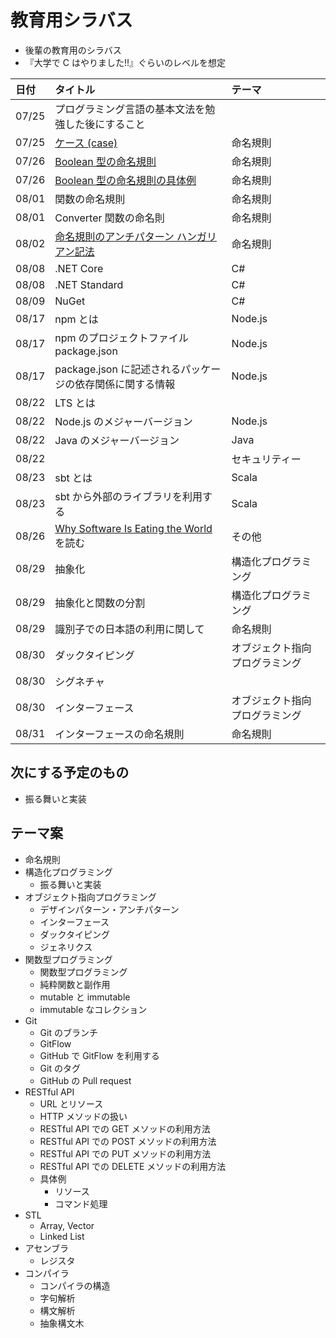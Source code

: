 # 教育用シラバス

- 後輩の教育用のシラバス
- 『大学で C はやりました!!』ぐらいのレベルを想定

| 日付  | タイトル                                                                                                   | テーマ                         |
| :---- | :--------------------------------------------------------------------------------------------------------- | :----------------------------- |
| 07/25 | プログラミング言語の基本文法を勉強した後にすること                                                         |                                |
| 07/25 | [ケース (case)](https://mem-on.com/memos/0e446454-2723-4ab9-8d04-6399ff31a0b4)                             | 命名規則                       |
| 07/26 | [Boolean 型の命名規則](https://mem-on.com/memos/d1fd3d89-0c36-42cb-86b8-01754d5a36b4)                      | 命名規則                       |
| 07/26 | [Boolean 型の命名規則の具体例](https://mem-on.com/memos/7b0dc93f-a786-46dd-b38a-37dec7660fd5)              | 命名規則                       |
| 08/01 | 関数の命名規則                                                                                             | 命名規則                       |
| 08/01 | Converter 関数の命名則                                                                                     | 命名規則                       |
| 08/02 | [命名規則のアンチパターン ハンガリアン記法](https://mem-on.com/memos/bfe58e8c-e1d1-466f-881a-25b448372a47) | 命名規則                       |
| 08/08 | .NET Core                                                                                                  | C#                             |
| 08/08 | .NET Standard                                                                                              | C#                             |
| 08/09 | NuGet                                                                                                      | C#                             |
| 08/17 | npm とは                                                                                                   | Node.js                        |
| 08/17 | npm のプロジェクトファイル package.json                                                                    | Node.js                        |
| 08/17 | package.json に記述されるパッケージの依存関係に関する情報                                                  | Node.js                        |
| 08/22 | LTS とは                                                                                                   |                                |
| 08/22 | Node.js のメジャーバージョン                                                                               | Node.js                        |
| 08/22 | Java のメジャーバージョン                                                                                  | Java                           |
| 08/22 |                                                                                                            | セキュリティー                 |
| 08/23 | sbt とは                                                                                                   | Scala                          |
| 08/23 | sbt から外部のライブラリを利用する                                                                         | Scala                          |
| 08/26 | [Why Software Is Eating the World](https://a16z.com/2011/08/20/why-software-is-eating-the-world/) を読む   | その他                         |
| 08/29 | 抽象化                                                                                                     | 構造化プログラミング           |
| 08/29 | 抽象化と関数の分割                                                                                         | 構造化プログラミング           |
| 08/29 | 識別子での日本語の利用に関して                                                                             | 命名規則                       |
| 08/30 | ダックタイピング                                                                                           | オブジェクト指向プログラミング |
| 08/30 | シグネチャ                                                                                                 |                                |
| 08/30 | インターフェース                                                                                           | オブジェクト指向プログラミング |
| 08/31 | インターフェースの命名規則                                                                                 | 命名規則                       |

## 次にする予定のもの

- 振る舞いと実装

## テーマ案

- 命名規則
- 構造化プログラミング
  - 振る舞いと実装
- オブジェクト指向プログラミング
  - デザインパターン・アンチパターン
  - インターフェース
  - ダックタイピング
  - ジェネリクス
- 関数型プログラミング
  - 関数型プログラミング
  - 純粋関数と副作用
  - mutable と immutable
  - immutable なコレクション
- Git
  - Git のブランチ
  - GitFlow
  - GitHub で GitFlow を利用する
  - Git のタグ
  - GitHub の Pull request
- RESTful API
  - URL とリソース
  - HTTP メソッドの扱い
  - RESTful API での GET メソッドの利用方法
  - RESTful API での POST メソッドの利用方法
  - RESTful API での PUT メソッドの利用方法
  - RESTful API での DELETE メソッドの利用方法
  - 具体例
    - リソース
    - コマンド処理
- STL
  - Array, Vector
  - Linked List
- アセンブラ
  - レジスタ
- コンパイラ
  - コンパイラの構造
  - 字句解析
  - 構文解析
  - 抽象構文木
